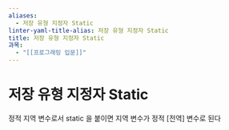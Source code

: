 ```yaml
---
aliases:
  - 저장 유형 지정자 Static
linter-yaml-title-alias: 저장 유형 지정자 Static
title: 저장 유형 지정자 Static
과목:
  - "[[프로그래밍 입문]]"
---
```


# 저장 유형 지정자 Static

정적 지역 변수로서 static 을 붙이면 지역 변수가 정적 [전역] 변수로 된다
